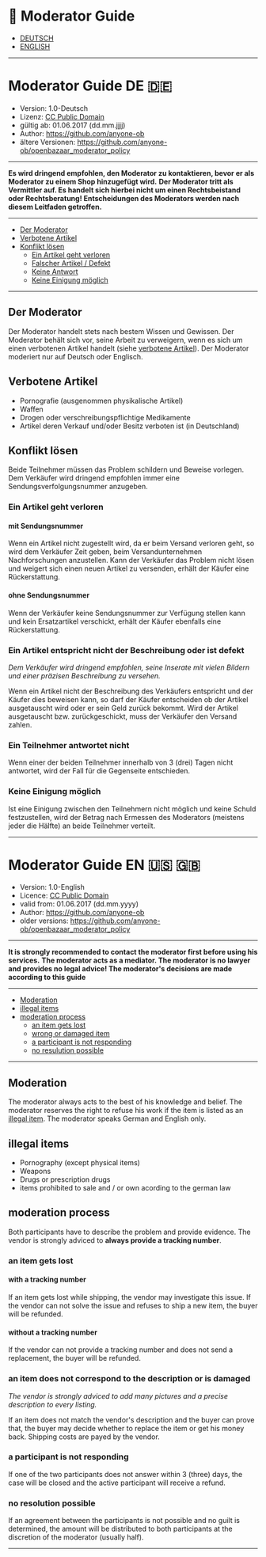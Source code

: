 # :hammer: Moderator Guide

* [DEUTSCH](#moderator-guide-de-de)
* [ENGLISH](#moderator-guide-en-us-uk)

----

# Moderator Guide DE :de:
 * Version: 1.0-Deutsch
 * Lizenz: [CC Public Domain](https://creativecommons.org/publicdomain/zero/1.0/deed.de)
 * gültig ab: 01.06.2017 (dd.mm.jjjj)
 * Author: https://github.com/anyone-ob
 * ältere Versionen: https://github.com/anyone-ob/openbazaar_moderator_policy

---

**Es wird dringend empfohlen, den Moderator zu kontaktieren, bevor er als Moderator zu einem Shop hinzugefügt wird.**
**Der Moderator tritt als Vermittler auf. Es handelt sich hierbei nicht um einen Rechtsbeistand oder Rechtsberatung! Entscheidungen des Moderators werden nach diesem Leitfaden getroffen.**

---

* [Der Moderator](#der-moderator)
* [Verbotene Artikel](#verbotene-artikel)
* [Konflikt lösen](#konflikt-lösen)
    * [Ein Artikel geht verloren](#ein-artikel-geht-verloren)
    * [Falscher Artikel / Defekt](#ein-artikel-entspricht-nicht-der-beschreibung-oder-ist-defekt)
    * [Keine Antwort](#Ein-teilnehmer-antwortet-nicht)
    * [Keine Einigung möglich](#keine-einigung-möglich)

---

## Der Moderator 

Der Moderator handelt stets nach bestem Wissen und Gewissen. Der Moderator behält sich vor, seine Arbeit zu verweigern, wenn es sich um einen verbotenen Artikel handelt (siehe [verbotene Artikel](#Verbotene-Artikel)). Der Moderator moderiert nur auf Deutsch oder Englisch.

## Verbotene Artikel
* Pornografie (ausgenommen physikalische Artikel) 
* Waffen
* Drogen oder verschreibungspflichtige Medikamente 
* Artikel deren Verkauf und/oder Besitz verboten ist (in Deutschland) 

## Konflikt lösen 
Beide Teilnehmer müssen das Problem schildern und Beweise vorlegen. Dem Verkäufer wird dringend empfohlen immer eine Sendungsverfolgungsnummer anzugeben.

### Ein Artikel geht verloren 

#### mit Sendungsnummer
Wenn ein Artikel nicht zugestellt wird, da er beim Versand verloren geht, so wird dem Verkäufer Zeit geben, beim Versandunternehmen Nachforschungen anzustellen. Kann der Verkäufer das Problem nicht lösen und weigert sich einen neuen Artikel zu versenden, erhält der Käufer eine Rückerstattung. 
#### ohne Sendungsnummer
Wenn der Verkäufer keine Sendungsnummer zur Verfügung stellen kann und kein Ersatzartikel verschickt, erhält der Käufer ebenfalls eine Rückerstattung.

### Ein Artikel entspricht nicht der Beschreibung oder ist defekt 
*Dem Verkäufer wird dringend empfohlen, seine Inserate mit vielen Bildern und einer präzisen Beschreibung zu versehen.*

Wenn ein Artikel nicht der Beschreibung des Verkäufers entspricht und der Käufer dies beweisen kann, so darf der Käufer entscheiden ob der Artikel ausgetauscht wird oder er sein Geld zurück bekommt. Wird der Artikel ausgetauscht bzw. zurückgeschickt, muss der Verkäufer den Versand zahlen.

### Ein Teilnehmer antwortet nicht 
Wenn einer der beiden Teilnehmer innerhalb von 3 (drei) Tagen nicht antwortet, wird der Fall für die Gegenseite entschieden. 

### Keine Einigung möglich 
Ist eine Einigung zwischen den Teilnehmern nicht möglich und keine Schuld festzustellen, wird der Betrag nach Ermessen des Moderators (meistens jeder die Hälfte) an beide Teilnehmer verteilt.

---


# Moderator Guide EN :us: :uk: 
 * Version: 1.0-English
 * Licence: [CC Public Domain](https://creativecommons.org/publicdomain/zero/1.0)
 * valid from: 01.06.2017 (dd.mm.yyyy)
 * Author: https://github.com/anyone-ob
 * older versions: https://github.com/anyone-ob/openbazaar_moderator_policy

---

**It is strongly recommended to contact the moderator first before using his services.**
**The moderator acts as a mediator. The moderator is no lawyer and provides no legal advice! The moderator's decisions are made according to this guide**

---

* [Moderation](#moderation)
* [illegal items](#illegal-items)
* [moderation process](#moderation-process)
    * [an item gets lost](#an-item-gets-lost)
    * [wrong or damaged item](#an-item-does-not-correspond-to-the-description-or-is-damaged)
    * [a participant is not responding](#a-participant-is-not-responding)
    * [no resulution possible](#no-resulution-possible)

---

## Moderation 

The moderator always acts to the best of his knowledge and belief. The moderator reserves the right to refuse his work if the item is listed as an [illegal item](#illegal-items). The moderator speaks German and English only.

## illegal items
* Pornography (except physical items)
* Weapons
* Drugs or prescription drugs
* items prohibited to sale and / or own acording to the german law

## moderation process 
Both participants have to describe the problem and provide evidence. The vendor is strongly adviced to **always provide a tracking number**.

### an item gets lost 

#### with a tracking number 
If an item gets lost while shipping, the vendor may investigate this issue. If the vendor can not solve the issue and refuses to ship a new item, the buyer will be refunded. 

#### without a tracking number
If the vendor can not provide a tracking number and does not send a replacement, the buyer will be refunded.

### an item does not correspond to the description or is damaged 
*The vendor is strongly adviced to add many pictures and a precise description to every listing.*

If an item does not match the vendor's description and the buyer can prove that, the buyer may decide whether to replace the item or get his money back. Shipping costs are payed by the vendor.

### a participant is not responding
If one of the two participants does not answer within 3 (three) days, the case will be closed and the active participant will receive a refund.

### no resolution possible 
If an agreement between the participants is not possible and no guilt is determined, the amount will be distributed to both participants at the discretion of the moderator (usually half).

---
